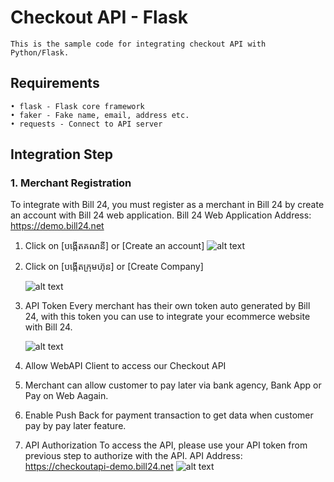 # Checkout API - Flask
	This is the sample code for integrating checkout API with Python/Flask.
## Requirements
	• flask - Flask core framework
	• faker - Fake name, email, address etc.
	• requests - Connect to API server
## Integration Step
### 1. Merchant Registration
To integrate with Bill 24, you must register as a merchant in Bill 24 by create an account with Bill 24 web application.
Bill 24 Web Application Address: https://demo.bill24.net
1. Click on [បង្កើតគណនី] or [Create an account]
 ![alt text](https://s3-ap-southeast-1.amazonaws.com/b24.web-user/screens/Sign_up_01.jpg)
							
2. Click on [បង្កើតក្រុមហ៊ុន] or [Create Company]
					
	![alt text](https://s3-ap-southeast-1.amazonaws.com/b24.web-user/screens/Create+Company.jpg)
							
2. API Token
Every merchant has their own token auto generated by Bill 24, with this token you can use to integrate your ecommerce website with Bill 24.
						
	![alt text](https://s3-ap-southeast-1.amazonaws.com/b24.web-user/screens/api_token.jpg)
						
1. Allow WebAPI Client to access our Checkout API
2. Merchant can allow customer to pay later via bank agency, Bank App or Pay on Web Aagain.
3. Enable Push Back for payment transaction to get data when customer pay by pay later feature.

3. API Authorization
To access the API, please use your API token from previous step to authorize with the API.
API Address: https://checkoutapi-demo.bill24.net
	![alt text](https://s3-ap-southeast-1.amazonaws.com/b24.web-user/screens/api_authorization.jpg)
